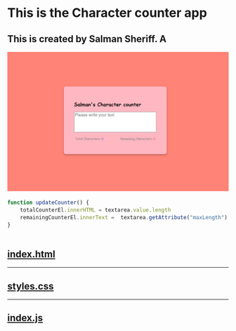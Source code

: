 # This is the Character counter app 
## This is created by Salman Sheriff. A 



![](salmancharactercounter.png)

```javascript
function updateCounter() {
    totalCounterEl.innerHTML = textarea.value.length
    remainingCounterEl.innerText =  textarea.getAttribute("maxLength") - textarea.value.length;
} 
    

```

## [index.html](https://github.com/salmansheri/Charactercounter/blob/main/index.html)
---

## [styles.css](https://github.com/salmansheri/Charactercounter/blob/main/styles.css)
---
## [index.js](https://github.com/salmansheri/Charactercounter/blob/main/index.js)

